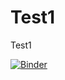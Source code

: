 # Test1
Test1


[![Binder](https://mybinder.org/badge_logo.svg)](https://mybinder.org/v2/gh/MoKramer01/Test1/main?labpath=marvin.ipynb)
